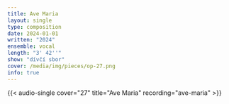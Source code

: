 ```yaml
---
title: Ave Maria
layout: single
type: composition
date: 2024-01-01
written: "2024"
ensemble: vocal
length: "3' 42''"
show: "dívčí sbor"
cover: /media/img/pieces/op-27.png
info: true
---
```


{{< audio-single cover="27" title="Ave Maria" recording="ave-maria" >}}